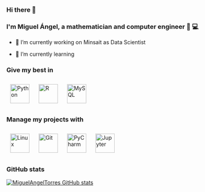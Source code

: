 ### Hi there 👋

### I'm Miguel Ángel, a mathematician and computer engineer :1234: :computer: 
  

- 🔭 I’m currently working on Minsait as Data Scientist

- 🌱 I’m currently learning 


### Give my best in
<a href="https://www.python.org/" target="_blank"><img style="margin: 10px" src="https://profilinator.rishav.dev/skills-assets/python-original.svg" alt="Python" height="50" /></a>
<a href="https://www.r-project.org" target="_blank"><img style="margin: 10px" src="https://profilinator.rishav.dev/skills-assets/r.svg" alt="R" height="50" /></a>
<a href="https://www.mysql.com/" target="_blank"><img style="margin: 10px" src="https://profilinator.rishav.dev/skills-assets/mysql-original-wordmark.svg" alt="MySQL" height="50" /></a>  

### Manage my projects with
<a href="https://www.linux.org/" target="_blank"><img style="margin: 10px" src="https://profilinator.rishav.dev/skills-assets/linux-original.svg" alt="Linux" height="50" /></a>
<a href="https://github.com/" target="_blank"><img style="margin: 10px" src="https://profilinator.rishav.dev/skills-assets/git-scm-icon.svg" alt="Git" height="50" /></a>
<a href="https://www.jetbrains.com/es-es/pycharm/" target="_blank"><img style="margin: 10px" src="https://upload.wikimedia.org/wikipedia/commons/thumb/1/1d/PyCharm_Icon.svg/250px-PyCharm_Icon.svg.png" alt="PyCharm" height="50" /></a>
<a href="https://jupyter.org/" target="_blank"><img style="margin: 10px" src="https://upload.wikimedia.org/wikipedia/commons/thumb/3/38/Jupyter_logo.svg/320px-Jupyter_logo.svg.png" alt="Jupyter" height="50" /></a>


### GitHub stats

[![MiguelAngelTorres GitHub stats](https://github-readme-stats.vercel.app/api?username=MiguelAngelTorres)](https://github.com/MiguelAngelTorres/github-readme-stats)

<!--
**MiguelAngelTorres/MiguelAngelTorres** is a ✨ _special_ ✨ repository because its `README.md` (this file) appears on your GitHub profile.

Here are some ideas to get you started:

- 🔭 I’m currently working on ...
- 🌱 I’m currently learning ...
- 👯 I’m looking to collaborate on ...
- 🤔 I’m looking for help with ...
- 💬 Ask me about ...
- 📫 How to reach me: ...
- 😄 Pronouns: ...
- ⚡ Fun fact: ...
-->
